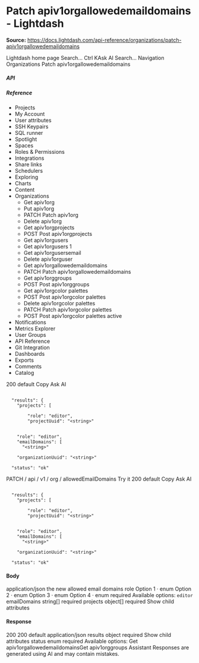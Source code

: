 # Patch apiv1orgallowedemaildomains - Lightdash

**Source:** https://docs.lightdash.com/api-reference/organizations/patch-apiv1orgallowedemaildomains

Lightdash home page
Search...
Ctrl KAsk AI
Search...
Navigation
Organizations
Patch apiv1orgallowedemaildomains
##### API


##### Reference
  * Projects
  * My Account
  * User attributes
  * SSH Keypairs
  * SQL runner
  * Spotlight
  * Spaces
  * Roles & Permissions
  * Integrations
  * Share links
  * Schedulers
  * Exploring
  * Charts
  * Content
  * Organizations
    * Get apiv1org
    * Put apiv1org
    * PATCH
Patch apiv1org
    * Delete apiv1org
    * Get apiv1orgprojects
    * POST
Post apiv1orgprojects
    * Get apiv1orgusers
    * Get apiv1orgusers 1
    * Get apiv1orgusersemail
    * Delete apiv1orguser
    * Get apiv1orgallowedemaildomains
    * PATCH
Patch apiv1orgallowedemaildomains
    * Get apiv1orggroups
    * POST
Post apiv1orggroups
    * Get apiv1orgcolor palettes
    * POST
Post apiv1orgcolor palettes
    * Delete apiv1orgcolor palettes
    * PATCH
Patch apiv1orgcolor palettes
    * POST
Post apiv1orgcolor palettes active
  * Notifications
  * Metrics Explorer
  * User Groups
  * API Reference
  * Git Integration
  * Dashboards
  * Exports
  * Comments
  * Catalog


200
default
Copy
Ask AI
```

  "results": {
    "projects": [

        "role": "editor",
        "projectUuid": "<string>"


    "role": "editor",
    "emailDomains": [
      "<string>"

    "organizationUuid": "<string>"

  "status": "ok"

```

PATCH
/
api
/
v1
/
org
/
allowedEmailDomains
Try it
200
default
Copy
Ask AI
```

  "results": {
    "projects": [

        "role": "editor",
        "projectUuid": "<string>"


    "role": "editor",
    "emailDomains": [
      "<string>"

    "organizationUuid": "<string>"

  "status": "ok"

```

#### Body
application/json
the new allowed email domains
role
Option 1 · enum<string> Option 2 · enum<string> Option 3 · enum<string> Option 4 · enum<string>
required
Available options: 
`editor`
emailDomains
string[]
required
projects
object[]
required
Show child attributes
#### Response
200
200 default
application/json
results
object
required
Show child attributes
status
enum<string>
required
Available options: 
Get apiv1orgallowedemaildomainsGet apiv1orggroups
Assistant
Responses are generated using AI and may contain mistakes.


